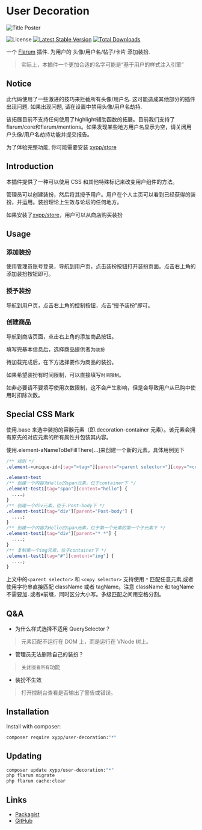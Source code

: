 # User Decoration

![Title Poster](https://ice.frostsky.com/2024/07/11/13334249c820695eb905dcfeecc5a32f.png)

![License](https://img.shields.io/badge/license-MIT-blue.svg)
[![Latest Stable Version](https://img.shields.io/packagist/v/xypp/user-decoration.svg)](https://packagist.org/packages/xypp/user-decoration)
[![Total Downloads](https://img.shields.io/packagist/dt/xypp/user-decoration.svg)](https://packagist.org/packages/xypp/user-decoration)

一个 [Flarum](http://flarum.org) 插件. 为用户的 头像/用户名/帖子/卡片 添加装扮.

> 实际上，本插件一个更加合适的名字可能是“基于用户的样式注入引擎”

## Notice

此代码使用了一些激进的技巧来拦截所有头像/用户名. 这可能造成其他部分的插件出现问题. 如果出现问题, 请在设置中禁用头像/用户名劫持.

该拓展目前不支持任何使用了highlight辅助函数的拓展。目前我们支持了flarum/core和flarum/mentions。如果发现某些地方用户名显示为空，请关闭用户头像/用户名劫持功能并提交报告。

为了体验完整功能, 你可能需要安装 [xypp/store](https://github.com/zxy19/store)

## Introduction

本插件提供了一种可以使用 CSS 和其他特殊标记来改变用户组件的方法。

管理员可以创建装扮，然后将其授予用户。用户在个人主页可以看到已经获得的装扮，并运用。装扮理论上生效与论坛的任何地方。

如果安装了[xypp/store](https://github.com/zxy19/store)，用户可以从商店购买装扮

## Usage

### 添加装扮

使用管理员账号登录，导航到用户页，点击装扮按钮打开装扮页面。点击右上角的添加装扮按钮即可。

### 授予装扮

导航到用户页，点击右上角的控制按钮，点击“授予装扮”即可。

### 创建商品

导航到商店页面，点击右上角的添加商品按钮。

填写完基本信息后，选择商品提供者为`装扮`

待加载完成后，在下方选择要作为商品的装扮。

如果希望装扮有时间限制，可以直接填写`时间限制`。

如非必要请不要填写使用次数限制，这不会产生影响，但是会导致用户从已购中使用时扣除次数。

## Special CSS Mark

使用.base 来选中装扮的容器元素（即.decoration-container 元素）。该元素会拥有原先的对应元素的所有属性并包装其内容。

使用.element-aNameToBeFillThere[...]来创建一个新的元素。具体用例见下

```css
/** 规则 */
.element-<unique-id>[tag="<tag>"][parent="<parent selector>"][copy="<copy selector>"][after="<after selector>"][content="<content>"][class="<class>"]

.element-test
/** 创建一个内容为Hello的span元素，位于container下 */
.element-test1[tag="span"][content="hello"] {
  ....;
}
/** 创建一个div元素，位于.Post-body下 */
.element-test1[tag="div"][parent="Post-body"] {
  ....;
}
/** 创建一个内容为Hello的span元素，位于第一个元素的第一个子元素下 */
.element-test1[tag="div"][parent="* *"] {
  ....;
}
/** 复制第一个img元素，位于container下 */
.element-test1[tag="#"][content="img"] {
  ....;
}
```

上文中的`<parent selector>` 和 `<copy selector>` 支持使用 `*` 匹配任意元素,或者使用字符串直接匹配 className 或者 tagName。注意 className 和 tagName 不需要加`.`或者`#`前缀，同时区分大小写。多级匹配之间用空格分割。

## Q&A

- 为什么样式选择不适用 QuerySelector？

> 元素匹配不运行在 DOM 上，而是运行在 VNode 树上。

- 管理员无法删除自己的装扮？

> 关闭`查看所有`功能

- 装扮不生效

> 打开控制台查看是否输出了警告或错误。

## Installation

Install with composer:

```sh
composer require xypp/user-decoration:"*"
```

## Updating

```sh
composer update xypp/user-decoration:"*"
php flarum migrate
php flarum cache:clear
```

## Links

- [Packagist](https://packagist.org/packages/xypp/user-decoration)
- [GitHub](https://github.com/zxy19/user-decoration)
